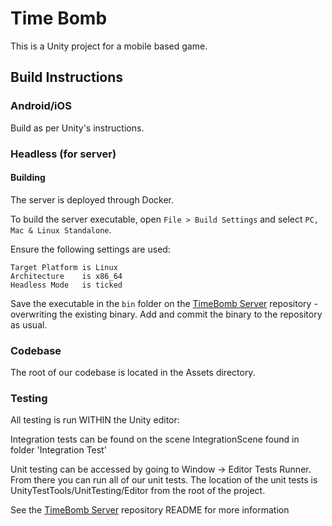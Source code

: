 # Time Bomb

This is a Unity project for a mobile based game.

## Build Instructions

### Android/iOS

Build as per Unity's instructions.

### Headless (for server)

#### Building

The server is deployed through Docker.

To build the server executable, open `File > Build Settings` and select `PC, Mac & Linux Standalone`.

Ensure the following settings are used:

    Target Platform is Linux
    Architecture    is x86_64
    Headless Mode   is ticked

Save the executable in the `bin` folder on the [TimeBomb Server](https://bitbucket.org/tangrs/timebomb-server) repository - overwriting the existing binary. Add and commit the binary to the repository as usual.

### Codebase

The root of our codebase is located in the Assets directory.

### Testing

All testing is run WITHIN the Unity editor:

Integration tests can be found on the scene IntegrationScene found in folder 'Integration Test'

Unit testing can be accessed by going to Window -> Editor Tests Runner. From there you can run all of our unit tests.
The location of the unit tests is UnityTestTools/UnitTesting/Editor from the root of the project.

See the [TimeBomb Server](https://bitbucket.org/tangrs/timebomb-server) repository README for more information

